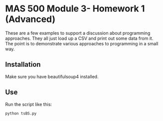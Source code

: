 MAS 500 Module 3- Homework 1 (Advanced)
===================================

These are a few examples to support a discussion about programming approaches.  They all
just load up a CSV and print out some data from it.  The point is to demonstrate various
approaches to programming in a small way.

Installation
------------

Make sure you have beautifulsoup4 installed.  

Use
---

Run the script like this:
```
python tsBS.py
```

